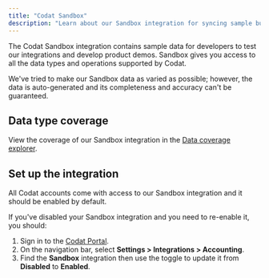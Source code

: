 ```yaml
---
title: "Codat Sandbox"
description: "Learn about our Sandbox integration for syncing sample business data with Codat."
---
```


The Codat Sandbox integration contains sample data for developers to test our integrations and develop product demos. Sandbox gives you access to all the data types and operations supported by Codat.

We've tried to make our Sandbox data as varied as possible; however, the data is auto-generated and its completeness and accuracy can't be guaranteed.

## Data type coverage

View the coverage of our Sandbox integration in the <a className="external" href="https://knowledge.codat.io/supported-features/accounting?view=tab-by-integration&integrationKey=mqjo" target="_blank">Data coverage explorer</a>.

## Set up the integration

All Codat accounts come with access to our Sandbox integration and it should be enabled by default.

If you've disabled your Sandbox integration and you need to re-enable it, you should:

1. Sign in to the [Codat Portal](https://app.codat.io).
2. On the navigation bar, select **Settings > Integrations > Accounting**.
3. Find the **Sandbox** integration then use the toggle to update it from **Disabled** to **Enabled**.
